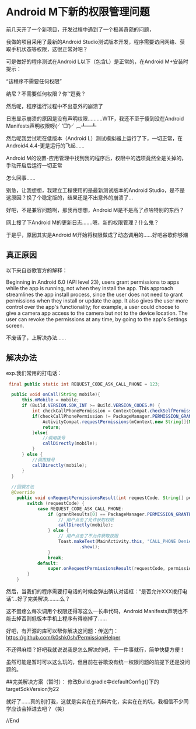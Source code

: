 # Android M下新的权限管理问题

前几天开了一个新项目，开发过程中遇到了一个极其奇葩的问题，

我做的项目采用了最新的Android Studio测试版本开发，程序需要访问网络、获取手机状态等权限，这很正常对吧？

可是做好的程序测试在Android L以下（包含L）是正常的，在Android M+安装时提示：

“该程序不需要任何权限”



纳尼？不需要任何权限？你™逗我？

然后呢，程序运行过程中不出意外的崩溃了

日志显示崩溃的原因是没有声明权限..........WTF，我还不至于傻到没在Android Manifests声明权限呀(╯‵□′)╯︵┻━┻

然后呢我尝试呢在低版本（Android L）测试模拟器上运行了下，一切正常，在Android4.4.4-更是运行的飞起......

Android M的设置-应用管理中找到我的程序后，权限中的选项竟然全是关掉的，手动开启后运行一切正常

怎么回事......

别急，让我想想，我建立工程使用的是最新测试版本的Android Studio，是不是这原因？换了个稳定版的，结果还是不出意外的崩溃了...

好吧，不是兼容问题啊，那我再想想，Android M是不是高了点啥特别的东西？

网上搜了下Android M的更新日志.......嗯，新的权限管理？什么鬼？

于是乎，原因其实是Android M开始将权限做成了动态调用的......好吧谷歌你够潮

## 真正原因

以下来自谷歌官方的解释：

Beginning in Android 6.0 (API level 23), users grant permissions to apps while the app is running, not when they install the app. This approach streamlines the app install process, since the user does not need to grant permissions when they install or update the app. It also gives the user more control over the app's functionality; for example, a user could choose to give a camera app access to the camera but not to the device location. The user can revoke the permissions at any time, by going to the app's Settings screen.

不废话了，上解决办法......
## 解决办法

exp.我们常用的打电话：
```java
 final public static int REQUEST_CODE_ASK_CALL_PHONE = 123;

  public void onCall(String mobile){
      this.mMobile = mobile;
      if (Build.VERSION.SDK_INT >= Build.VERSION_CODES.M) {
          int checkCallPhonePermission = ContextCompat.checkSelfPermission(mContext,Manifest.permission.CALL_PHONE);
          if(checkCallPhonePermission != PackageManager.PERMISSION_GRANTED){
              ActivityCompat.requestPermissions(mContext,new String[]{Manifest.permission.CALL_PHONE},REQUEST_CODE_ASK_CALL_PHONE);
              return;
          }else{
              //调用拨号
              callDirectly(mobile);
          }
      } else {
          //调用拨号
          callDirectly(mobile);
      }
  }
  
  //回调方法
  @Override
    public void onRequestPermissionsResult(int requestCode, String[] permissions, int[] grantResults) {
        switch (requestCode) {
            case REQUEST_CODE_ASK_CALL_PHONE:
                if (grantResults[0] == PackageManager.PERMISSION_GRANTED) {
                    // 用户点击了允许获取权限
                    callDirectly(mobile);
                } else {
                    // 用户点击了不允许获取权限
                    Toast.makeText(MainActivity.this, "CALL_PHONE Denied", Toast.LENGTH_SHORT)
                            .show();
                }
                break;
            default:
                super.onRequestPermissionsResult(requestCode, permissions, grantResults);
        }
    }
```
然后，当我们的程序需要打电话的时候会弹出确认对话框：“是否允许XXX拨打电话”...好了完美解决........么？

这不蛋疼么每次调用个权限还得写这么一长串代码，Android Manifests声明也不能去掉否则低版本手机上程序有得崩掉了......

好吧，有开源的库可以帮你解决这问题：传送门：https://github.com/k0shk0sh/PermissionHelper


不还得麻烦？好吧我就说说我是怎么解决的吧，干一件事就行，简单快捷方便！

虽然可能是暂时可以这么玩的，但目前在谷歌没有统一权限问题的前提下还是没问题的。

##完美解决方案（暂时）：
修改Build.gradle中defaultConfig{}下的targetSdkVersion为22

就好了......真的别打我，这就是实实在在的碎片化，实实在在的坑，我相信不少同学应该会掉进去吧？（笑）


//End
